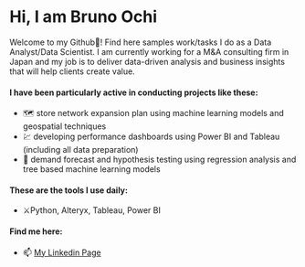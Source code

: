 # Hi, I am Bruno Ochi

Welcome to my Github:wave:! Find here samples work/tasks I do as a Data Analyst/Data Scientist. I am currently working for a M&A consulting firm in Japan and my job is to deliver data-driven analysis and business insights that will help clients create value.

#### I have been particularly active in conducting projects like these:
- :world_map: store network expansion plan using machine learning models and geospatial techniques
- :chart: developing performance dashboards using Power BI and Tableau (including all data preparation)
- :crystal_ball: demand forecast and hypothesis testing using regression analysis and tree based machine learning models

#### These are the tools I use daily:
- :crossed_swords:Python, Alteryx, Tableau, Power BI

#### Find me here:
- 📫 [My Linkedin Page](https://www.linkedin.com/in/brunoochi/)

<!--
**brunoochi/brunoochi** is a ✨ _special_ ✨ repository because its `README.md` (this file) appears on your GitHub profile.

Here are some ideas to get you started:

- 🔭 I’m currently working on ...
- 🌱 I’m currently learning ...
- 👯 I’m looking to collaborate on ...
- 🤔 I’m looking for help with ...
- 💬 Ask me about ...
- 📫 How to reach me: ...
- 😄 Pronouns: ...
- ⚡ Fun fact: ...
-->
